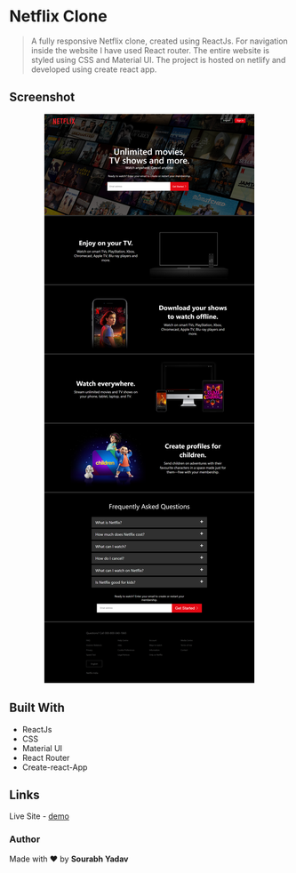 # Netflix Clone
> A fully responsive Netflix clone, created using ReactJs. For navigation inside the website I have used React router. The entire website is styled using CSS and Material UI. The project is hosted on netlify and developed using create react app.  

## Screenshot  
<p align = "center">
    <img src = "./Screenshot/screenshot.jpg"/>
</p>  

## Built With  
- ReactJs
- CSS
- Material UI
- React Router
- Create-react-App
## Links  
Live Site - [demo](https://animated-gaufre-45ae75.netlify.app/)
### Author
Made with ❤ by **Sourabh Yadav**




